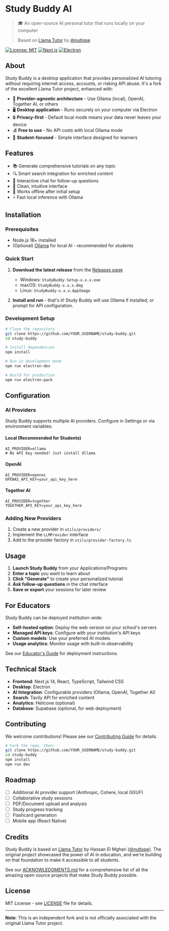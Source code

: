 # Study Buddy AI

> 🎓 An open-source AI personal tutor that runs locally on your computer
> 
> Based on [Llama Tutor](https://github.com/Nutlope/llamatutor) by [@nutlope](https://github.com/nutlope)

[![License: MIT](https://img.shields.io/badge/License-MIT-yellow.svg)](https://opensource.org/licenses/MIT)
[![Next.js](https://img.shields.io/badge/Next.js-14-black)](https://nextjs.org/)
[![Electron](https://img.shields.io/badge/Electron-Latest-9FEAF9)](https://www.electronjs.org/)

## About

Study Buddy is a desktop application that provides personalized AI tutoring without requiring internet access, accounts, or risking API abuse. It's a fork of the excellent Llama Tutor project, enhanced with:

- 🔌 **Provider-agnostic architecture** - Use Ollama (local), OpenAI, Together AI, or others
- 🖥️ **Desktop application** - Runs securely on your computer via Electron
- 🔒 **Privacy-first** - Default local mode means your data never leaves your device
- 💰 **Free to use** - No API costs with local Ollama mode
- 🎯 **Student-focused** - Simple interface designed for learners

## Features

- 📚 Generate comprehensive tutorials on any topic
- 🔍 Smart search integration for enriched content
- 💬 Interactive chat for follow-up questions
- 🎨 Clean, intuitive interface
- 📱 Works offline after initial setup
- ⚡ Fast local inference with Ollama

## Installation

### Prerequisites

- Node.js 18+ installed
- (Optional) [Ollama](https://ollama.com/) for local AI - recommended for students

### Quick Start

1. **Download the latest release** from the [Releases page](https://github.com/YOUR_USERNAME/study-buddy/releases)
   - Windows: `StudyBuddy-Setup-x.x.x.exe`
   - macOS: `StudyBuddy-x.x.x.dmg`
   - Linux: `StudyBuddy-x.x.x.AppImage`

2. **Install and run** - that's it! Study Buddy will use Ollama if installed, or prompt for API configuration.

### Development Setup

```bash
# Clone the repository
git clone https://github.com/YOUR_USERNAME/study-buddy.git
cd study-buddy

# Install dependencies
npm install

# Run in development mode
npm run electron-dev

# Build for production
npm run electron-pack
```

## Configuration

### AI Providers

Study Buddy supports multiple AI providers. Configure in Settings or via environment variables:

#### Local (Recommended for Students)
```env
AI_PROVIDER=ollama
# No API key needed! Just install Ollama
```

#### OpenAI
```env
AI_PROVIDER=openai
OPENAI_API_KEY=your_api_key_here
```

#### Together AI
```env
AI_PROVIDER=together
TOGETHER_API_KEY=your_api_key_here
```

### Adding New Providers

1. Create a new provider in `utils/providers/`
2. Implement the `LLMProvider` interface
3. Add to the provider factory in `utils/provider-factory.ts`

## Usage

1. **Launch Study Buddy** from your Applications/Programs
2. **Enter a topic** you want to learn about
3. **Click "Generate"** to create your personalized tutorial
4. **Ask follow-up questions** in the chat interface
5. **Save or export** your sessions for later review

## For Educators

Study Buddy can be deployed institution-wide:

- **Self-hosted option**: Deploy the web version on your school's servers
- **Managed API keys**: Configure with your institution's API keys
- **Custom models**: Use your preferred AI models
- **Usage analytics**: Monitor usage with built-in observability

See our [Educator's Guide](docs/EDUCATORS.md) for deployment instructions.

## Technical Stack

- **Frontend**: Next.js 14, React, TypeScript, Tailwind CSS
- **Desktop**: Electron
- **AI Integration**: Configurable providers (Ollama, OpenAI, Together AI)
- **Search**: Tavily API for enriched content
- **Analytics**: Helicone (optional)
- **Database**: Supabase (optional, for web deployment)

## Contributing

We welcome contributions! Please see our [Contributing Guide](CONTRIBUTING.md) for details.

```bash
# Fork the repo, then:
git clone https://github.com/YOUR_USERNAME/study-buddy.git
cd study-buddy
npm install
npm run dev
```

## Roadmap

- [ ] Additional AI provider support (Anthropic, Cohere, local GGUF)
- [ ] Collaborative study sessions
- [ ] PDF/Document upload and analysis
- [ ] Study progress tracking
- [ ] Flashcard generation
- [ ] Mobile app (React Native)

## Credits

Study Buddy is based on [Llama Tutor](https://github.com/Nutlope/llamatutor) by Hassan El Mghari ([@nutlope](https://github.com/nutlope)). The original project showcased the power of AI in education, and we're building on that foundation to make it accessible to all students.

See our [ACKNOWLEDGMENTS.md](ACKNOWLEDGMENTS.md) for a comprehensive list of all the amazing open source projects that make Study Buddy possible.

## License

MIT License - see [LICENSE](LICENSE) file for details.

---

**Note**: This is an independent fork and is not officially associated with the original Llama Tutor project.